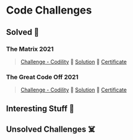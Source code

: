 # Code Challenges

## Solved :cowboy_hat_face:

### The Matrix 2021

> [Challenge - Codility](https://app.codility.com/programmers/challenges/matrix2021/) :game_die: [Solution](https://github.com/castynet/expert-umbrella/blob/main/Codlility%20Matrix.js) :game_die: [Certificate](https://app.codility.com/cert/view/cert9P3826-UKPHMTK8GFQ6B4ZH/)

### The Great Code Off 2021

> [Challenge - Codility](https://app.codility.com/programmers/challenges/great_code_off2021/) :game_die: [Solution](https://github.com/castynet/expert-umbrella/blob/main/Codility%20Cakes.js) :game_die: [Certificate](https://app.codility.com/cert/view/certNZS7F9-56BAFMKAS3U2X9SK/)

## Interesting Stuff :robot:

## Unsolved Challenges :skull_and_crossbones:

